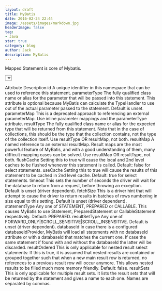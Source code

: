 ```yaml
---
layout: draft
title: MyBatis
date: 2016-02-24 22:44
image: /assets/images/markdown.jpg
headerImage: false
tag:
- Java
star: true
category: blog
author: Jack
description: MyBatis
---
```


Mapped Statement is core of Mybatis.


<select
  id="selectPerson"
  parameterType="int"
  parameterMap="deprecated"
  resultType="hashmap"
  resultMap="personResultMap"
  flushCache="false"
  useCache="true"
  timeout="10000"
  fetchSize="256"
  statementType="PREPARED"
  resultSetType="FORWARD_ONLY">


Attribute	Description
id	A unique identifier in this namespace that can be used to reference this statement.
parameterType	The fully qualified class name or alias for the parameter that will be passed into this statement. This attribute is optional because MyBatis can calculate the TypeHandler to use out of the actual parameter passed to the statement. Default is unset.
parameterMap	This is a deprecated approach to referencing an external parameterMap. Use inline parameter mappings and the parameterType attribute.
resultType	The fully qualified class name or alias for the expected type that will be returned from this statement. Note that in the case of collections, this should be the type that the collection contains, not the type of the collection itself. Use resultType OR resultMap, not both.
resultMap	A named reference to an external resultMap. Result maps are the most powerful feature of MyBatis, and with a good understanding of them, many difficult mapping cases can be solved. Use resultMap OR resultType, not both.
flushCache	Setting this to true will cause the local and 2nd level caches to be flushed whenever this statement is called. Default: false for select statements.
useCache	Setting this to true will cause the results of this statement to be cached in 2nd level cache. Default: true for select statements.
timeout	This sets the number of seconds the driver will wait for the database to return from a request, before throwing an exception. Default is unset (driver dependent).
fetchSize	This is a driver hint that will attempt to cause the driver to return results in batches of rows numbering in size equal to this setting. Default is unset (driver dependent).
statementType	Any one of STATEMENT, PREPARED or CALLABLE. This causes MyBatis to use Statement, PreparedStatement or CallableStatement respectively. Default: PREPARED.
resultSetType	Any one of FORWARD_ONLY|SCROLL_SENSITIVE|SCROLL_INSENSITIVE. Default is unset (driver dependent).
databaseId	In case there is a configured databaseIdProvider, MyBatis will load all statements with no databaseId attribute or with a databaseId that matches the current one. If case the same statement if found with and without the databaseId the latter will be discarded.
resultOrdered	This is only applicable for nested result select statements: If this is true, it is assumed that nested results are contained or grouped together such that when a new main result row is returned, no references to a previous result row will occur anymore. This allows nested results to be filled much more memory friendly. Default: false.
resultSets	This is only applicable for multiple result sets. It lists the result sets that will be returned by the statement and gives a name to each one. Names are separated by commas.

